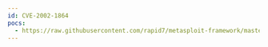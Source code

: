 ```yaml
---
id: CVE-2002-1864
pocs:
  - https://raw.githubusercontent.com/rapid7/metasploit-framework/master/modules/auxiliary/scanner/http/simple_webserver_traversal.rb
---
```

